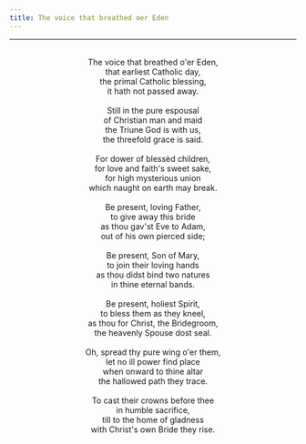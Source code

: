 ```yaml
---
title: The voice that breathed oer Eden
---
```


---
<center>
<br/>
The voice that breathed o'er Eden, <br/>
that earliest Catholic day,<br/>
the primal Catholic blessing, <br/>
it hath not passed away.<br/>
<br/>
Still in the pure espousal <br/>
of Christian man and maid<br/>
the Triune God is with us, <br/>
the threefold grace is said.<br/>
<br/>
For dower of blessèd children,<br/>
for love and faith's sweet sake,<br/>
for high mysterious union<br/>
which naught on earth may break.<br/>
<br/>
Be present, loving Father, <br/>
to give away this bride<br/>
as thou gav'st Eve to Adam, <br/>
out of his own pierced side;<br/>
<br/>
Be present, Son of Mary, <br/>
to join their loving hands<br/>
as thou didst bind two natures <br/>
in thine eternal bands.<br/>
<br/>
Be present, holiest Spirit, <br/>
to bless them as they kneel,<br/>
as thou for Christ, the Bridegroom, <br/>
the heavenly Spouse dost seal.<br/>
<br/>
Oh, spread thy pure wing o'er them, <br/>
let no ill power find place<br/>
when onward to thine altar <br/>
the hallowed path they trace.<br/>
<br/>
To cast their crowns before thee <br/>
in humble sacrifice,<br/>
till to the home of gladness <br/>
with Christ's own Bride they rise. <br/>

</center>
